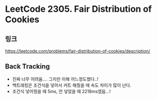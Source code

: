 # LeetCode 2305. Fair Distribution of Cookies

## 링크
https://leetcode.com/problems/fair-distribution-of-cookies/description/

## Back Tracking
- 진짜 너무 어려움.... 그치만 이해 어느정도했다..!
- 백트래킹은 조건식을 넣어서 커트 해줬을 때 속도 차이가 많이 난다.
- 조건식 넣어줬을 때 5ms, 안 넣었을 때 2218ms였음...!